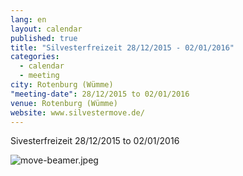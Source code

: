 ```yaml
---
lang: en
layout: calendar
published: true
title: "Silvesterfreizeit 28/12/2015 - 02/01/2016"
categories: 
  - calendar
  - meeting
city: Rotenburg (Wümme)
"meeting-date": 28/12/2015 to 02/01/2016
venue: Rotenburg (Wümme)
website: www.silvestermove.de/
---
```




Sivesterfreizeit 28/12/2015 to 02/01/2016

![move-beamer.jpeg]({{site.baseurl}}/assets/images/move-beamer.jpeg)



